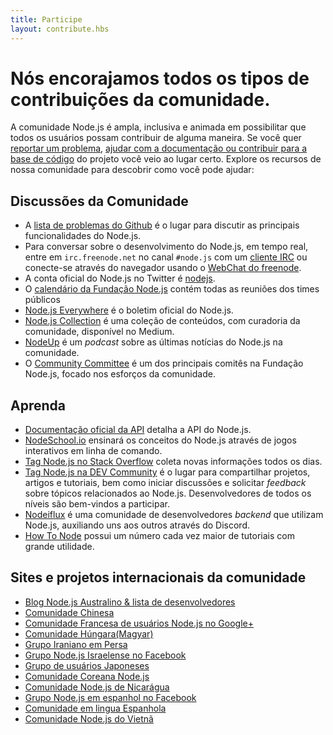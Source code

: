 ```yaml
---
title: Participe
layout: contribute.hbs
---
```


# Nós encorajamos todos os tipos de contribuições da comunidade.

A comunidade Node.js é ampla, inclusiva e animada em possibilitar que todos os usuários possam contribuir de alguma maneira. Se você quer [reportar um problema](https://github.com/nodejs/node/issues), [ajudar com a documentação ou contribuir para a base de código](/pt-br/get-involved/contribute/) do projeto você veio ao lugar certo. Explore os recursos de nossa comunidade para descobrir como você pode ajudar:

## Discussões da Comunidade

- A [lista de problemas do Github](https://github.com/nodejs/node/issues) é o lugar para discutir as principais funcionalidades do Node.js.
- Para conversar sobre o desenvolvimento do Node.js, em tempo real, entre em  `irc.freenode.net` no canal `#node.js` com um [cliente IRC](http://en.wikipedia.org/wiki/Comparison_of_Internet_Relay_Chat_clients) ou conecte-se através do navegador usando o [WebChat do freenode](http://webchat.freenode.net/?channels=node.js).
- A conta oficial do Node.js no Twitter é [nodejs](https://twitter.com/nodejs).
- O [calendário da Fundação Node.js](https://nodejs.org/calendar) contém todas as reuniões dos times públicos
- [Node.js Everywhere](https://newsletter.nodejs.org) é o boletim oficial do Node.js.
- [Node.js Collection](https://medium.com/the-node-js-collection) é uma coleção de conteúdos, com curadoria da comunidade, disponível no Medium.
- [NodeUp](http://nodeup.com) é um _podcast_ sobre as últimas notícias do Node.js na comunidade.
- O [Community Committee](https://github.com/nodejs/community-committee) é um dos principais comitês na Fundação Node.js, focado nos esforços da comunidade.


## Aprenda

- [Documentação oficial da API](/api) detalha a API do Node.js.
- [NodeSchool.io](http://nodeschool.io) ensinará os conceitos do Node.js através de jogos interativos em linha de comando.
- [Tag Node.js no Stack Overflow](http://stackoverflow.com/questions/tagged/node.js) coleta novas informações todos os dias.
- [Tag Node.js na DEV Community](https://dev.to/t/node) é o lugar para compartilhar projetos, artigos e tutoriais, bem como iniciar discussões e solicitar _feedback_ sobre tópicos relacionados ao Node.js. Desenvolvedores de todos os níveis são bem-vindos a participar.
- [Nodeiflux](https://discordapp.com/invite/vUsrbjd) é uma comunidade de desenvolvedores _backend_ que utilizam Node.js, auxiliando uns aos outros através do Discord.
- [How To Node](http://howtonode.org/) possui um número cada vez maior de tutoriais com grande utilidade.

## Sites e projetos internacionais da comunidade

- [Blog Node.js Australino &amp; lista de desenvolvedores](http://nodejs.org.au/)
- [Comunidade Chinesa](http://cnodejs.org)
- [Comunidade Francesa de usuários Node.js no Google+](https://plus.google.com/communities/113346206415381691435)
- [Comunidade Húngara(Magyar)](http://nodehun.blogspot.com/)
- [Grupo Iraniano em Persa](http://nodejs.ir)
- [Grupo Node.js Israelense no Facebook](https://www.facebook.com/groups/node.il/)
- [Grupo de usuários Japoneses](http://nodejs.jp/)
- [Comunidade Coreana Node.js](http://nodejs.github.io/nodejs-ko/)
- [Comunidade Node.js de Nicarágua](http://nodenica.com/)
- [Grupo Node.js em espanhol no Facebook](https://www.facebook.com/groups/node.es/)
- [Comunidade em lingua Espanhola](http://nodehispano.com)
- [Comunidade Node.js do Vietnã](http://nodejs.vn)
